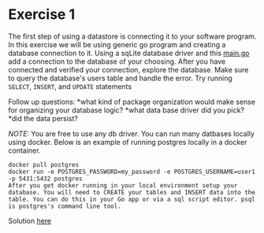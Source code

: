 # Exercise 1

The first step of using a datastore is connecting it to your software program. In this exercise we will be using generic go program and creating a database connection to it.
Using a sqLite database driver and this [main.go](/ex-1-connection/main.go) add a connection to the database of your choosing. After you have connected and verified your connection, explore the database. Make sure to query the database's users table and handle the error. Try running `SELECT`, `INSERT`, and `UPDATE` statements

Follow up questions:
*what kind of package organization would make sense for organizing your database logic?
*what data base driver did you pick?
\*did the data persist?

_NOTE:_ You are free to use any db driver. You can run many datbases locally using docker. Below is an example of running postgres locally in a docker container.

```
docker pull postgres
docker run -e POSTGRES_PASSWORD=my_password -e POSTGRES_USERNAME=user1 -p 5431:5432 postgres
After you get docker running in your local environment setup your database. You will need to CREATE your tables and INSERT data into the table. You can do this in your Go app or via a sql script editor. psql is postgres's command line tool.
```

Solution [here](/databases/ex-1-connection/solution.go)
